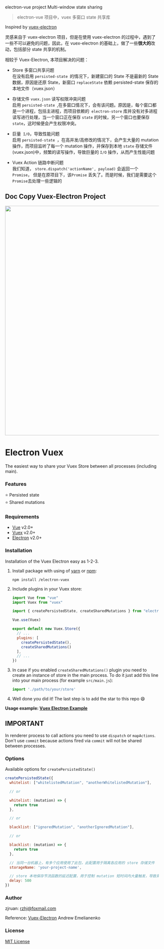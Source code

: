 electron-vue project Multi-window state sharing
> electron-vue 项目中，vuex 多窗口 state 共享库

Inspired by [vuex-electron](https://www.npmjs.com/package/vuex-electron)  

灵感来自于 vuex-electron 项目，但是在使用 vuex-electron 的过程中，遇到了一些不可以避免的问题，因此，在  vuex-electron 的基础上，做了一些**很大的**改动，包括部分 state 共享的机制。



相较于 Vuex-Electron, 本项目解决的问题：
* Store 多窗口共享问题  
在没有启用 `persisted-state `的情况下，新建窗口的 State 不是最新的 State 数据，原因是还原 State，新窗口 `replaceState` 依赖 persisted-state 保存的本地文件（vuex.json）
 
 * 存储文件 `vuex.json` 读写权限冲突问题  
 启用 `persisted-state `,在多窗口情况下，会有该问题。原因是，每个窗口都是一个进程，包括主进程，而项目依赖的` electron-store` 库并没有对多进程读写进行处理，当一个窗口正在保存 `state` 的时候，另一个窗口也要保存 `state`，这时候便会产生权限冲突。
 * 巨量` I/O`，导致性能问题  
  启用 `persisted-state `，在高并发/高修改的情况下，会产生大量的 mutation 操作，而项目监听了每一个 mutation 操作，并保存到本地 `state` 存储文件(vuex.json)中，频繁的读写操作，导致巨量的 `I/O` 操作，从而产生性能问题
* Vuex Action 链路中断问题  
我们知道， `store.dispatch('actionName', payload)` 会返回一个 `Promise`， 但是在原项目下，该`Promise` 丢失了。而是时候，我们是需要这个`Promise`去处理一些逻辑的


**Doc Copy Vuex-Electron Project**
---

<p align="center">
  <img width="750" src="https://user-images.githubusercontent.com/678665/45566726-404d9e80-b860-11e8-94b6-527dfcc3b3b3.png">
</p>

# Electron Vuex

The easiest way to share your Vuex Store between all processes (including main).

### Features

:star: Persisted state  
:star: Shared mutations

### Requirements

- [Vue](https://github.com/vuejs/vue) v2.0+
- [Vuex](https://github.com/vuejs/vuex) v2.0+
- [Electron](https://github.com/electron/electron) v2.0+

### Installation

Installation of the Vuex Electron easy as 1-2-3.

1. Install package with using of [yarn](https://github.com/yarnpkg/yarn) or [npm](https://github.com/npm/cli):

    ```
    npm install /electron-vuex
    ```

2. Include plugins in your Vuex store:

    ```javascript
    import Vue from "vue"
    import Vuex from "vuex"

    import { createPersistedState, createSharedMutations } from "electron-vuex"

    Vue.use(Vuex)

    export default new Vuex.Store({
      // ...
      plugins: [
        createPersistedState(),
        createSharedMutations()
      ],
      // ...
    })
    ```

3. In case if you enabled `createSharedMutations()` plugin you need to create an instance of store in the main process. To do it just add this line into your main process (for example `src/main.js`):

    ```javascript
    import './path/to/your/store'
    ```

4. Well done you did it! The last step is to add the star to this repo :smile:

**Usage example: [Vuex Electron Example](https://github.com/electron-vuex-example)**

## IMPORTANT

In renderer process to call actions you need to use `dispatch` or `mapActions`. Don't use `commit` because actions fired via `commit` will not be shared between processes.

### Options

Available options for `createPersistedState()`

```javascript
createPersistedState({
  whitelist: ["whitelistedMutation", "anotherWhitelistedMutation"],

  // or

  whitelist: (mutation) => {
    return true
  },

  // or

  blacklist: ["ignoredMutation", "anotherIgnoredMutation"],

  // or

  blacklist: (mutation) => {
    return true
  },

  // 当同一台机器上，有多个应用使用了此包，此配置用于隔离各应用的 store 存储文件
  storageName: 'your-project-name',

  // store 本地保存节流函数的延迟配置，用于控制 mutation 短时间内大量触发，导致系统I/O爆表的问题，默认：1000ms
  delay: 500
})
```

### Author
zjruan: rzhj@foxmail.com

Reference:
[Vuex-Electron](https://www.npmjs.com/package/vuex-electron)  Andrew Emelianenko  

### License

[MIT License](https://github.com/vue-electron/electron-vuex/blob/master/LICENSE)
